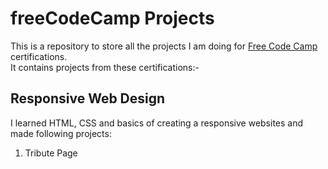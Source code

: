 # freeCodeCamp Projects
This is a repository to store all the projects I am doing for [Free Code Camp](https://www.freecodecamp.org/learn/) certifications.  
It contains projects from these certifications:-  
## Responsive Web Design
I learned HTML, CSS and basics of creating a responsive websites and made following projects:  
1. Tribute Page
